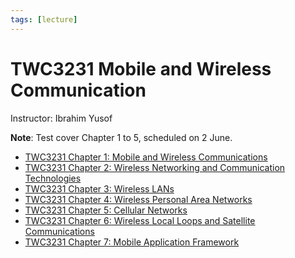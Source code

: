 ```yaml
---
tags: [lecture]
---
```


# TWC3231 Mobile and Wireless Communication

Instructor: Ibrahim Yusof

**Note**: Test cover Chapter 1 to 5, scheduled on 2 June.

- [TWC3231 Chapter 1: Mobile and Wireless Communications](202303292140.md)
- [TWC3231 Chapter 2: Wireless Networking and Communication Technologies](202303301604.md)
- [TWC3231 Chapter 3: Wireless LANs](202304061051.md)
- [TWC3231 Chapter 4: Wireless Personal Area Networks](202304211957.md)
- [TWC3231 Chapter 5: Cellular Networks](202305081315.md)
- [TWC3231 Chapter 6: Wireless Local Loops and Satellite Communications](202305181235.md)
- [TWC3231 Chapter 7: Mobile Application Framework](202306051934.md)
